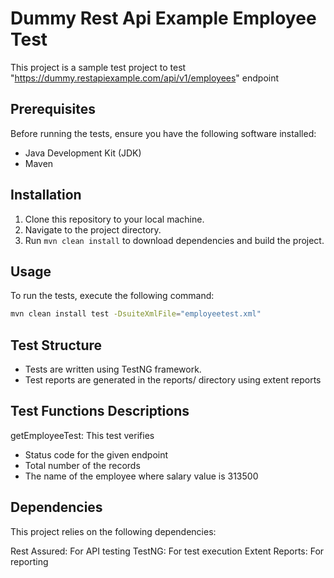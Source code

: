 # Dummy Rest Api Example Employee Test

This project is a sample test project to test "https://dummy.restapiexample.com/api/v1/employees" endpoint

## Prerequisites

Before running the tests, ensure you have the following software installed:

- Java Development Kit (JDK)
- Maven

## Installation

1. Clone this repository to your local machine.
2. Navigate to the project directory.
3. Run `mvn clean install` to download dependencies and build the project.

## Usage

To run the tests, execute the following command:

```bash
mvn clean install test -DsuiteXmlFile="employeetest.xml"
```
## Test Structure
- Tests are written using TestNG framework.
- Test reports are generated in the reports/ directory using extent reports

## Test Functions Descriptions
getEmployeeTest: This test verifies
- Status code for the given endpoint
- Total number of the records
- The name of the employee where salary value is 313500

## Dependencies
This project relies on the following dependencies:

Rest Assured: For API testing
TestNG: For test execution
Extent Reports: For reporting
